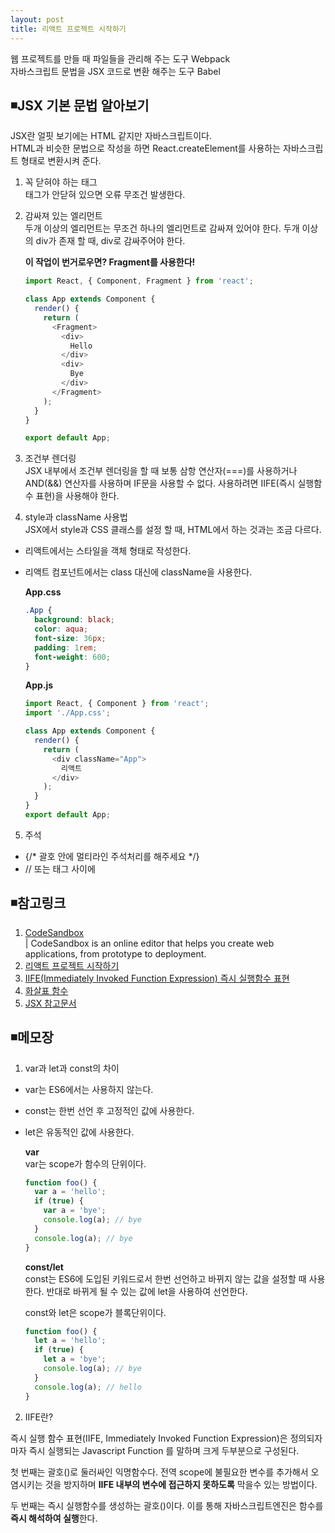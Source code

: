 ```yaml
---
layout: post
title: 리액트 프로젝트 시작하기
---
```


웹 프로젝트를 만들 때 파일들을 관리해 주는 도구 Webpack  
자바스크립트 문법을 JSX 코드로 변환 해주는 도구 Babel  

## ◾JSX 기본 문법 알아보기
JSX란 얼핏 보기에는 HTML 같지만 자바스크립트이다.  
HTML과 비슷한 문법으로 작성을 하면 React.createElement를 사용하는 자바스크립트 형태로 변환시켜 준다.  

1. 꼭 닫혀야 하는 태그  
태그가 안닫혀 있으면 오류 무조건 발생한다.  
2. 감싸져 있는 엘리먼트  
두개 이상의 엘리먼트는 무조건 하나의 엘리먼트로 감싸져 있어야 한다. 두개 이상의 div가 존재 할 때, div로 감싸주어야 한다.

    **이 작업이 번거로우면? Fragment를 사용한다!**
    ```javascript
    import React, { Component, Fragment } from 'react';

    class App extends Component {
      render() {
        return (
          <Fragment>
            <div>
              Hello
            </div>
            <div>
              Bye
            </div>
          </Fragment>
        );
      }
    }

    export default App;
    ```
3. 조건부 렌더링  
JSX 내부에서 조건부 렌더링을 할 때 보통 삼항 연산자(===)를 사용하거나 AND(&&) 연산자를 사용하며 IF문을 사용할 수 없다. 사용하려면 IIFE(즉시 실행함수 표현)을 사용해야 한다.  

4. style과 className 사용법  
JSX에서 style과 CSS 클래스를 설정 할 때, HTML에서 하는 것과는 조금 다르다.  
- 리액트에서는 스타일을 객체 형태로 작성한다.  
- 리액트 컴포넌트에서는 class 대신에 className을 사용한다.   

    **App.css**  
    ```css  
    .App {
      background: black;
      color: aqua;
      font-size: 36px;
      padding: 1rem;
      font-weight: 600;
    }
    ```    

    **App.js**  
    ```JavaScript
    import React, { Component } from 'react';
    import './App.css';

    class App extends Component {
      render() {
        return (
          <div className="App">
            리액트
          </div>
        );
      }
    }
    export default App;
    ```  
        

5. 주석
- {/* 괄호 안에 멀티라인 주석처리를 해주세요 */}  
- // 또는 태그 사이에  

## ◾참고링크
1. [CodeSandbox](https://codesandbox.io/)    
| CodeSandbox is an online editor that helps you create web applications, from prototype to deployment.  
2. [리액트 프로젝트 시작하기](https://codesandbox.io/s/4r6lqrlvj9)  
3. [IIFE(Immediately Invoked Function Expression) 즉시 실행함수 표현](https://developer.mozilla.org/ko/docs/Glossary/IIFE)  
4. [화살표 함수](https://developer.mozilla.org/ko/docs/Web/JavaScript/Reference/Functions/%EC%95%A0%EB%A1%9C%EC%9A%B0_%ED%8E%91%EC%85%98)
5. [JSX 참고문서](https://react-anyone.vlpt.us/03.html)


## ◾메모장  

1. var과 let과 const의 차이  
- var는 ES6에서는 사용하지 않는다.
- const는 한번 선언 후 고정적인 값에 사용한다.
- let은 유동적인 값에 사용한다.  

    **var**  
    var는 scope가 함수의 단위이다.  
    ```javascript
    function foo() {
      var a = 'hello';
      if (true) {
        var a = 'bye';
        console.log(a); // bye
      }
      console.log(a); // bye
    }
    ```  

    **const/let**  
    const는 ES6에 도입된 키워드로서 한번 선언하고 바뀌지 않는 값을 설정할 때 사용한다. 반대로 바뀌게 될 수 있는 값에 let을 사용하여 선언한다.  

    const와 let은 scope가 블록단위이다.  
    ```javascript
    function foo() {
      let a = 'hello';
      if (true) {
        let a = 'bye';
        console.log(a); // bye
      }
      console.log(a); // hello
    }
    ```  

2. IIFE란?  

즉시 실행 함수 표현(IIFE, Immediately Invoked Function Expression)은 정의되자마자 즉시 실행되는 Javascript Function 를 말하며 크게 두부분으로 구성된다.   

첫 번째는 괄호()로 둘러싸인 익명함수다. 전역 scope에 불필요한 변수를 추가해서 오염시키는 것을 방지하며 **IIFE 내부의 변수에 접근하지 못하도록** 막을수 있는 방법이다.  

두 번째는 즉시 실행함수를 생성하는 괄호()이다. 이를 통해 자바스크립트엔진은 함수를 **즉시 해석하여 실행**한다.  

